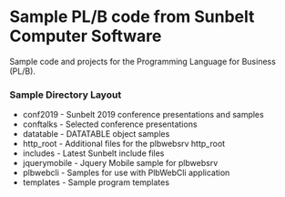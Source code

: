 # Sample PL/B code from Sunbelt Computer Software

Sample code and projects for the Programming Language for Business (PL/B).

### Sample Directory Layout
* conf2019     - Sunbelt 2019 conference presentations and samples
* conftalks    - Selected conference presentations
* datatable    - DATATABLE object samples
* http_root    - Additional files for the plbwebsrv http_root
* includes     - Latest Sunbelt include files
* jquerymobile - Jquery Mobile sample for plbwebsrv
* plbwebcli    - Samples for use with PlbWebCli application
* templates    - Sample program templates 
